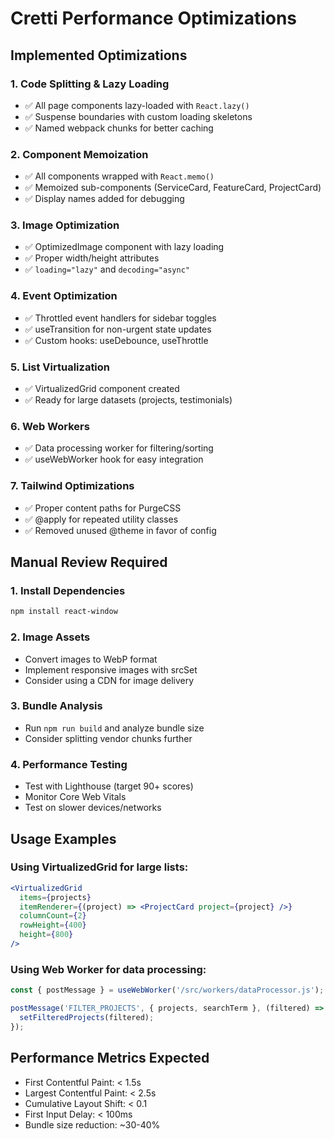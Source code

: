# Cretti Performance Optimizations

## Implemented Optimizations

### 1. Code Splitting & Lazy Loading
- ✅ All page components lazy-loaded with `React.lazy()`
- ✅ Suspense boundaries with custom loading skeletons
- ✅ Named webpack chunks for better caching

### 2. Component Memoization
- ✅ All components wrapped with `React.memo()`
- ✅ Memoized sub-components (ServiceCard, FeatureCard, ProjectCard)
- ✅ Display names added for debugging

### 3. Image Optimization
- ✅ OptimizedImage component with lazy loading
- ✅ Proper width/height attributes
- ✅ `loading="lazy"` and `decoding="async"`

### 4. Event Optimization
- ✅ Throttled event handlers for sidebar toggles
- ✅ useTransition for non-urgent state updates
- ✅ Custom hooks: useDebounce, useThrottle

### 5. List Virtualization
- ✅ VirtualizedGrid component created
- ✅ Ready for large datasets (projects, testimonials)

### 6. Web Workers
- ✅ Data processing worker for filtering/sorting
- ✅ useWebWorker hook for easy integration

### 7. Tailwind Optimizations
- ✅ Proper content paths for PurgeCSS
- ✅ @apply for repeated utility classes
- ✅ Removed unused @theme in favor of config

## Manual Review Required

### 1. Install Dependencies
```bash
npm install react-window
```

### 2. Image Assets
- Convert images to WebP format
- Implement responsive images with srcSet
- Consider using a CDN for image delivery

### 3. Bundle Analysis
- Run `npm run build` and analyze bundle size
- Consider splitting vendor chunks further

### 4. Performance Testing
- Test with Lighthouse (target 90+ scores)
- Monitor Core Web Vitals
- Test on slower devices/networks

## Usage Examples

### Using VirtualizedGrid for large lists:
```jsx
<VirtualizedGrid
  items={projects}
  itemRenderer={(project) => <ProjectCard project={project} />}
  columnCount={2}
  rowHeight={400}
  height={800}
/>
```

### Using Web Worker for data processing:
```jsx
const { postMessage } = useWebWorker('/src/workers/dataProcessor.js');

postMessage('FILTER_PROJECTS', { projects, searchTerm }, (filtered) => {
  setFilteredProjects(filtered);
});
```

## Performance Metrics Expected
- First Contentful Paint: < 1.5s
- Largest Contentful Paint: < 2.5s
- Cumulative Layout Shift: < 0.1
- First Input Delay: < 100ms
- Bundle size reduction: ~30-40%